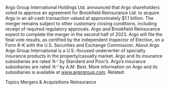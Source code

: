 Argo Group International Holdings Ltd. announced that Argo shareholders voted to approve an agreement for Brookfield Reinsurance Ltd. to acquire Argo in an all-cash transaction valued at approximately $1.1 billion.
The merger remains subject to other customary closing conditions, including receipt of required regulatory approvals. Argo and Brookfield Reinsurance expect to complete the merger in the second half of 2023.
Argo will file the final vote results, as certified by the independent Inspector of Election, on a Form 8-K with the U.S. Securities and Exchange Commission.
About Argo
Argo Group International is a U.S.-focused underwriter of specialty insurance products in the property/casualty market. Argo and its insurance subsidiaries are rated ‘A-‘ by Standard and Poor’s. Argo’s insurance subsidiaries are rated ‘A-‘ by A.M. Best. More information on Argo and its subsidiaries is available at www.argogroup.com.
Related:

Topics
Mergers & Acquisitions
Reinsurance
